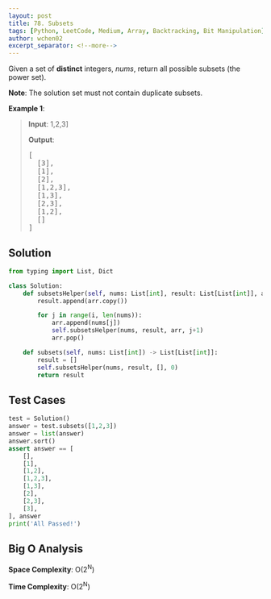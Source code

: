 ```yaml
---
layout: post
title: 78. Subsets
tags: [Python, LeetCode, Medium, Array, Backtracking, Bit Manipulation]
author: wchen02
excerpt_separator: <!--more-->
---
```

Given a set of **distinct** integers, *nums*, return all possible subsets (the power set).

<!--more-->

**Note**: The solution set must not contain duplicate subsets.

**Example 1**:
> **Input**: 1,2,3]
>
> **Output**:
> <pre>
> [
>   [3],
>   [1],
>   [2],
>   [1,2,3],
>   [1,3],
>   [2,3],
>   [1,2],
>   []
> ]
> </pre>

## Solution

```python
from typing import List, Dict

class Solution:
    def subsetsHelper(self, nums: List[int], result: List[List[int]], arr: List[int], i: int) -> None:
        result.append(arr.copy())

        for j in range(i, len(nums)):
            arr.append(nums[j])
            self.subsetsHelper(nums, result, arr, j+1)
            arr.pop()

    def subsets(self, nums: List[int]) -> List[List[int]]:
        result = []
        self.subsetsHelper(nums, result, [], 0)
        return result
```

## Test Cases

```python
test = Solution()
answer = test.subsets([1,2,3])
answer = list(answer)
answer.sort()
assert answer == [
    [],
    [1],
    [1,2],
    [1,2,3],
    [1,3],
    [2],
    [2,3],
    [3],
], answer
print('All Passed!')
```

## Big O Analysis

**Space Complexity**: O(2<sup>N</sup>)

**Time Complexity**: O(2<sup>N</sup>)
